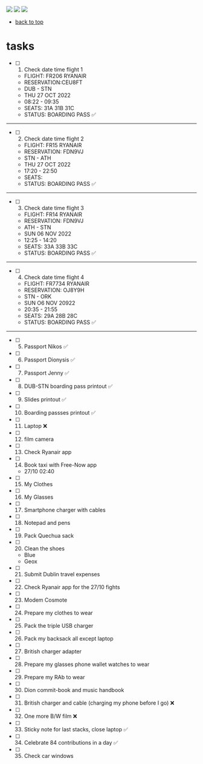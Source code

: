 [![](https://img.shields.io/badge/organization-nikoschalikias-blue.svg)](https://github.com/nikoschalikias) 
[![](https://img.shields.io/badge/remote-cork--stn--ath--oct2022-green.svg)](https://github.com/nikoschalikias/cork-stn-ath-oct2022) 
[![](https://img.shields.io/badge/local-F:\prj\travel\cork--stn--ath--oct2022-orange.svg)]() 


* [back to top](README.md)

# tasks

- [ ] 1. Check date time flight 1
    - FLIGHT: FR206 RYANAIR
    - RESERVATION:CEU8FT
    - DUB - STN 
    - THU 27 OCT 2022 
    - 08:22 - 09:35
    - SEATS: 31A 31B 31C 
    - STATUS: BOARDING PASS :white_check_mark:

----    
- [ ] 2. Check date time flight 2
    - FLIGHT: FR15 RYANAIR
    - RESERVATION: FDN9VJ
    - STN - ATH
    - THU 27 OCT 2022
    - 17:20 - 22:50
    - SEATS:
    - STATUS: BOARDING PASS :white_check_mark:
----    
- [ ] 3. Check date time flight 3 
    - FLIGHT: FR14 RYANAIR
    - RESERVATION: FDN9VJ   
    - ATH - STN
    - SUN 06 NOV 2022
    - 12:25 - 14:20
    - SEATS: 33A 33B 33C
    - STATUS: BOARDING PASS :white_check_mark:
----    
- [ ] 4. Check date time flight 4
    - FLIGHT: FR7734 RYANAIR
    - RESERVATION: OJ8Y9H
    - STN - ORK
    - SUN O6 NOV 20922
    - 20:35 - 21:55
    - SEATS: 29A 28B 28C
    - STATUS: BOARDING PASS :white_check_mark:
----

- [ ] 5. Passport Nikos :white_check_mark:
- [ ] 6. Passport Dionysis :white_check_mark:
- [ ] 7. Passport Jenny :white_check_mark:
- [ ] 8. DUB-STN boarding pass printout :white_check_mark: 
- [ ] 9. Slides printout :white_check_mark:
- [ ] 10. Boarding passses printout :white_check_mark: 
- [ ] 11. Laptop :x:
- [ ] 12. film camera
- [ ] 13. Check Ryanair app
- [ ] 14. Book taxi with Free-Now app
    - 27/10 02:40
- [ ] 15. My Clothes
- [ ] 16. My Glasses
- [ ] 17. Smartphone charger with cables 
- [ ] 18. Notepad and pens
- [ ] 19. Pack Quechua sack
- [ ] 20. Clean the shoes
    - Blue
    - Geox
- [ ] 21. Submit Dublin travel expenses    
- [ ] 22. Check Ryanair app for the 27/10  fights
- [ ] 23. Modem Cosmote
- [ ] 24. Prepare my clothes to wear
- [ ] 25. Pack the triple USB charger
- [ ] 26. Pack my backsack all except laptop
- [ ] 27. British charger adapter
- [ ] 28. Prepare my glasses phone wallet watches to wear
- [ ] 29. Prepare my RAb to wear
- [ ] 30. Dion commit-book and music handbook
- [ ] 31. British charger and cable (charging my phone before I go) :x:
- [ ] 32. One more B/W film :x:
- [ ] 33. Sticky note for last stacks, close laptop :white_check_mark:
- [ ] 34. Celebrate 84 contributions in a day :white_check_mark:
- [ ] 35. Check car windows


